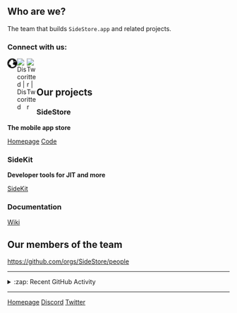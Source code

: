 <!-- 
Docs: How to use GitHub README and actions to auto-generate embedded content.
https://github.com/anuraghazra/github-readme-stats
https://www.youtube.com/watch?v=n6d4KHSKqGk
https://github.com/rahuldkjain/github-profile-readme-generator
 -->

## Who are we?

The team that builds `SideStore.app` and related projects.

### Connect with us:

<!--
[![Website](https://img.shields.io/website?label=sidestore.io&style=for-the-badge&url=https://sidestore.io)](https://sidestore.io)
[![Twitter Follow](https://img.shields.io/twitter/follow/sidestore_io?color=1DA1F2&logo=twitter&style=for-the-badge)](https://twitter.com/intent/follow?original_referer=https%3A%2F%2Fgithub.com%2Fsidestore&screen_name=sidestore)
[![GitHub Followers](https://img.shields.io/github/followers/sidestore?style=for-the-badge)]()
[![GitHub Sponsors](https://img.shields.io/github/sponsors/sidestore?style=for-the-badge
)]() 
-->

[<img align="left" alt="sidestore.io" width="22px" src="https://raw.githubusercontent.com/iconic/open-iconic/master/svg/globe.svg" />][website]
[<img align="left" alt="Discord | Discord" width="22px" src="https://cdn.jsdelivr.net/npm/simple-icons@v3/icons/discord.svg" />][discord]
[<img align="left" alt="Twitter | Twitter" width="22px" src="https://cdn.jsdelivr.net/npm/simple-icons@v3/icons/twitter.svg" />][twitter]

<br />
<br />

## Our projects

### SideStore

__The mobile app store__

[Homepage][website]
[Code][git.sidestore]

### SideKit

__Developer tools for JIT and more__

[SideKit][git.sidekit]

### Documentation

[Wiki][wiki]

## Our members of the team

https://github.com/orgs/SideStore/people

---

<details>
  <summary>:zap: Recent GitHub Activity</summary>

<!--START_SECTION:activity-->
1. 🗣 Commented on [#784](https://github.com/SideStore/SideStore/issues/784) in [SideStore/SideStore](https://github.com/SideStore/SideStore)
2. 🗣 Commented on [#784](https://github.com/SideStore/SideStore/issues/784) in [SideStore/SideStore](https://github.com/SideStore/SideStore)
3. ❗️ Opened issue [#784](https://github.com/SideStore/SideStore/issues/784) in [SideStore/SideStore](https://github.com/SideStore/SideStore)
4. 🗣 Commented on [#783](https://github.com/SideStore/SideStore/issues/783) in [SideStore/SideStore](https://github.com/SideStore/SideStore)
5. ❗️ Closed issue [#783](https://github.com/SideStore/SideStore/issues/783) in [SideStore/SideStore](https://github.com/SideStore/SideStore)
6. ❗️ Opened issue [#783](https://github.com/SideStore/SideStore/issues/783) in [SideStore/SideStore](https://github.com/SideStore/SideStore)
7. 🗣 Commented on [#763](https://github.com/SideStore/SideStore/issues/763) in [SideStore/SideStore](https://github.com/SideStore/SideStore)
8. 🗣 Commented on [#721](https://github.com/SideStore/SideStore/issues/721) in [SideStore/SideStore](https://github.com/SideStore/SideStore)
9. ❗️ Opened issue [#782](https://github.com/SideStore/SideStore/issues/782) in [SideStore/SideStore](https://github.com/SideStore/SideStore)
10. 🗣 Commented on [#59](https://github.com/SideStore/sidestore.github.io/issues/59) in [SideStore/sidestore.github.io](https://github.com/SideStore/sidestore.github.io)
11. ❗️ Closed issue [#59](https://github.com/SideStore/sidestore.github.io/issues/59) in [SideStore/sidestore.github.io](https://github.com/SideStore/sidestore.github.io)
12. 🗣 Commented on [#59](https://github.com/SideStore/sidestore.github.io/issues/59) in [SideStore/sidestore.github.io](https://github.com/SideStore/sidestore.github.io)
13. ❗️ Opened issue [#59](https://github.com/SideStore/sidestore.github.io/issues/59) in [SideStore/sidestore.github.io](https://github.com/SideStore/sidestore.github.io)
14. 🗣 Commented on [#781](https://github.com/SideStore/SideStore/issues/781) in [SideStore/SideStore](https://github.com/SideStore/SideStore)
15. 🗣 Commented on [#781](https://github.com/SideStore/SideStore/issues/781) in [SideStore/SideStore](https://github.com/SideStore/SideStore)
16. ❗️ Closed issue [#731](https://github.com/SideStore/SideStore/issues/731) in [SideStore/SideStore](https://github.com/SideStore/SideStore)
17. ❗️ Closed issue [#781](https://github.com/SideStore/SideStore/issues/781) in [SideStore/SideStore](https://github.com/SideStore/SideStore)
18. ❗️ Opened issue [#781](https://github.com/SideStore/SideStore/issues/781) in [SideStore/SideStore](https://github.com/SideStore/SideStore)
19. 🗣 Commented on [#704](https://github.com/SideStore/SideStore/issues/704) in [SideStore/SideStore](https://github.com/SideStore/SideStore)
20. 🗣 Commented on [#734](https://github.com/SideStore/SideStore/issues/734) in [SideStore/SideStore](https://github.com/SideStore/SideStore)
<!--END_SECTION:activity-->

</details>

---

[Homepage][patreon] [Discord][discord] [Twitter][twitter]

<!--
- [Patreon][patreon]
- [OpenCollective][opencollective]
- [YouTube][youtube]
-->

[website]: https://sidestore.io
[wiki]: https://wiki.sidestore.io
[twitter]: https://twitter.com/sidestore_io
[discord]: https://discord.gg/sidestore-949183273383395328
[youtube]: https://youtube.com/TODO
[patreon]: https://www.patreon.com/SideStore
[opencollective]: https://opencollective.com/TODO
[git.sidestore]: https://github.com/SideStore/SideStore/
[git.sidekit]: https://github.com/SideStore/SideKit

